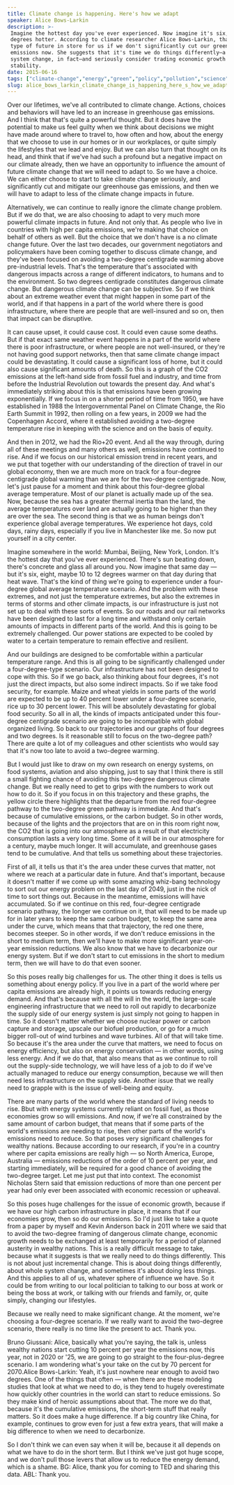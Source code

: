 ```yaml
---
title: Climate change is happening. Here's how we adapt
speaker: Alice Bows-Larkin
description: >-
 Imagine the hottest day you've ever experienced. Now imagine it's six, 10 or 12
 degrees hotter. According to climate researcher Alice Bows-Larkin, that's the
 type of future in store for us if we don't significantly cut our greenhouse gas
 emissions now. She suggests that it's time we do things differently—a whole
 system change, in fact—and seriously consider trading economic growth for climate
 stability.
date: 2015-06-16
tags: ["climate-change","energy","green","policy","pollution","science","sustainability","infrastructure","social-change","big-problems","global-issues","future","economics"]
slug: alice_bows_larkin_climate_change_is_happening_here_s_how_we_adapt
---
```


Over our lifetimes, we've all contributed to climate change. Actions, choices and
behaviors will have led to an increase in greenhouse gas emissions. And I think that
that's quite a powerful thought. But it does have the potential to make us feel guilty
when we think about decisions we might have made around where to travel to, how often and
how, about the energy that we choose to use in our homes or in our workplaces, or quite
simply the lifestyles that we lead and enjoy. But we can also turn that thought on its
head, and think that if we've had such a profound but a negative impact on our climate
already, then we have an opportunity to influence the amount of future climate change that
we will need to adapt to. So we have a choice. We can either choose to start to take
climate change seriously, and significantly cut and mitigate our greenhouse gas emissions,
and then we will have to adapt to less of the climate change impacts in
future.

Alternatively, we can continue to really ignore the climate change problem. But if we do
that, we are also choosing to adapt to very much more powerful climate impacts in future.
And not only that. As people who live in countries with high per capita emissions, we're
making that choice on behalf of others as well. But the choice that we don't have is a no
climate change future. Over the last two decades, our government negotiators and
policymakers have been coming together to discuss climate change, and they've been focused
on avoiding a two-degree centigrade warming above pre-industrial levels. That's the
temperature that's associated with dangerous impacts across a range of different
indicators, to humans and to the environment. So two degrees centigrade constitutes
dangerous climate change. But dangerous climate change can be subjective. So if we think
about an extreme weather event that might happen in some part of the world, and if that
happens in a part of the world where there is good infrastructure, where there are people
that are well-insured and so on, then that impact can be disruptive.

It can cause upset, it could cause cost. It could even cause some deaths. But if that
exact same weather event happens in a part of the world where there is poor
infrastructure, or where people are not well-insured, or they're not having good support
networks, then that same climate change impact could be devastating. It could cause a
significant loss of home, but it could also cause significant amounts of death. So this is
a graph of the CO2 emissions at the left-hand side from fossil fuel and industry, and time
from before the Industrial Revolution out towards the present day. And what's immediately
striking about this is that emissions have been growing exponentially. If we focus in on a
shorter period of time from 1950, we have established in 1988 the Intergovernmental Panel
on Climate Change, the Rio Earth Summit in 1992, then rolling on a few years, in 2009 we
had the Copenhagen Accord, where it established avoiding a two-degree temperature rise in
keeping with the science and on the basis of equity.

And then in 2012, we had the Rio+20 event. And all the way through, during all of these
meetings and many others as well, emissions have continued to rise. And if we focus on our
historical emission trend in recent years, and we put that together with our understanding
of the direction of travel in our global economy, then we are much more on track for a
four-degree centigrade global warming than we are for the two-degree centigrade. Now, let's
just pause for a moment and think about this four-degree global average temperature. Most
of our planet is actually made up of the sea. Now, because the sea has a greater thermal
inertia than the land, the average temperatures over land are actually going to be higher
than they are over the sea. The second thing is that we as human beings don't experience
global average temperatures. We experience hot days, cold days, rainy days, especially if
you live in Manchester like me. So now put yourself in a city center.

Imagine somewhere in the world: Mumbai, Beijing, New York, London. It's the hottest day
that you've ever experienced. There's sun beating down, there's concrete and glass all
around you. Now imagine that same day — but it's six, eight, maybe 10 to 12 degrees warmer
on that day during that heat wave. That's the kind of thing we're going to experience
under a four-degree global average temperature scenario. And the problem with these
extremes, and not just the temperature extremes, but also the extremes in terms of storms
and other climate impacts, is our infrastructure is just not set up to deal with these
sorts of events. So our roads and our rail networks have been designed to last for a long
time and withstand only certain amounts of impacts in different parts of the world. And
this is going to be extremely challenged. Our power stations are expected to be cooled by
water to a certain temperature to remain effective and resilient.

And our buildings are designed to be comfortable within a particular temperature range.
And this is all going to be significantly challenged under a four-degree-type scenario.
Our infrastructure has not been designed to cope with this. So if we go back, also thinking
about four degrees, it's not just the direct impacts, but also some indirect impacts. So
if we take food security, for example. Maize and wheat yields in some parts of the world
are expected to be up to 40 percent lower under a four-degree scenario, rice up to 30
percent lower. This will be absolutely devastating for global food security. So all in
all, the kinds of impacts anticipated under this four-degree centigrade scenario are going
to be incompatible with global organized living. So back to our trajectories and our graphs
of four degrees and two degrees. Is it reasonable still to focus on the two-degree path?
There are quite a lot of my colleagues and other scientists who would say that it's now
too late to avoid a two-degree warming.

But I would just like to draw on my own research on energy systems, on food systems,
aviation and also shipping, just to say that I think there is still a small fighting
chance of avoiding this two-degree dangerous climate change. But we really need to get to
grips with the numbers to work out how to do it. So if you focus in on this trajectory and
these graphs, the yellow circle there highlights that the departure from the red
four-degree pathway to the two-degree green pathway is immediate. And that's because of
cumulative emissions, or the carbon budget. So in other words, because of the lights and
the projectors that are on in this room right now, the CO2 that is going into our
atmosphere as a result of that electricity consumption lasts a very long time. Some of it
will be in our atmosphere for a century, maybe much longer. It will accumulate, and
greenhouse gases tend to be cumulative. And that tells us something about these
trajectories.

First of all, it tells us that it's the area under these curves that matter, not where we
reach at a particular date in future. And that's important, because it doesn't matter if
we come up with some amazing whiz-bang technology to sort out our energy problem on the
last day of 2049, just in the nick of time to sort things out. Because in the meantime,
emissions will have accumulated. So if we continue on this red, four-degree centigrade
scenario pathway, the longer we continue on it, that will need to be made up for in later
years to keep the same carbon budget, to keep the same area under the curve, which means
that that trajectory, the red one there, becomes steeper. So in other words, if we don't
reduce emissions in the short to medium term, then we'll have to make more significant
year-on-year emission reductions. We also know that we have to decarbonize our energy
system. But if we don't start to cut emissions in the short to medium term, then we will
have to do that even sooner.

So this poses really big challenges for us. The other thing it does is tells us something
about energy policy. If you live in a part of the world where per capita emissions are
already high, it points us towards reducing energy demand. And that's because with all the
will in the world, the large-scale engineering infrastructure that we need to roll out
rapidly to decarbonize the supply side of our energy system is just simply not going to
happen in time. So it doesn't matter whether we choose nuclear power or carbon capture and
storage, upscale our biofuel production, or go for a much bigger roll-out of wind turbines
and wave turbines. All of that will take time. So because it's the area under the curve
that matters, we need to focus on energy efficiency, but also on energy conservation — in
other words, using less energy. And if we do that, that also means that as we continue to
roll out the supply-side technology, we will have less of a job to do if we've actually
managed to reduce our energy consumption, because we will then need less infrastructure on
the supply side. Another issue that we really need to grapple with is the issue of
well-being and equity.

There are many parts of the world where the standard of living needs to rise. Bbut with
energy systems currently reliant on fossil fuel, as those economies grow so will
emissions. And now, if we're all constrained by the same amount of carbon budget, that
means that if some parts of the world's emissions are needing to rise, then other parts of
the world's emissions need to reduce. So that poses very significant challenges for wealthy
nations. Because according to our research, if you're in a country where per capita
emissions are really high — so North America, Europe, Australia — emissions reductions of
the order of 10 percent per year, and starting immediately, will be required for a good
chance of avoiding the two-degree target. Let me just put that into context. The economist
Nicholas Stern said that emission reductions of more than one percent per year had only
ever been associated with economic recession or upheaval.

So this poses huge challenges for the issue of economic growth, because if we have our
high carbon infrastructure in place, it means that if our economies grow, then so do our
emissions. So I'd just like to take a quote from a paper by myself and Kevin Anderson back
in 2011 where we said that to avoid the two-degree framing of dangerous climate change,
economic growth needs to be exchanged at least temporarily for a period of planned
austerity in wealthy nations. This is a really difficult message to take, because what it
suggests is that we really need to do things differently. This is not about just
incremental change. This is about doing things differently, about whole system change, and
sometimes it's about doing less things. And this applies to all of us, whatever sphere of
influence we have. So it could be from writing to our local politician to talking to our
boss at work or being the boss at work, or talking with our friends and family, or, quite
simply, changing our lifestyles.

Because we really need to make significant change. At the moment, we're choosing a
four-degree scenario. If we really want to avoid the two-degree scenario, there really is
no time like the present to act. Thank you.

Bruno Giussani: Alice, basically what you're saying, the talk is, unless wealthy nations
start cutting 10 percent per year the emissions now, this year, not in 2020 or '25, we are
going to go straight to the four-plus-degree scenario. I am wondering what's your take on
the cut by 70 percent for 2070.Alice Bows-Larkin: Yeah, it's just nowhere near enough to
avoid two degrees. One of the things that often — when there are these modeling studies
that look at what we need to do, is they tend to hugely overestimate how quickly other
countries in the world can start to reduce emissions. So they make kind of heroic
assumptions about that. The more we do that, because it's the cumulative emissions, the
short-term stuff that really matters. So it does make a huge difference. If a big country
like China, for example, continues to grow even for just a few extra years, that will make
a big difference to when we need to decarbonize.

So I don't think we can even say when it will be, because it all depends on what we have
to do in the short term. But I think we've just got huge scope, and we don't pull those
levers that allow us to reduce the energy demand, which is a shame. BG: Alice, thank you
for coming to TED and sharing this data. ABL: Thank you.

<!--
ad_duration=3.33
event="TEDGlobalLondon"
external_start_time=0
intro_duration=11.82
is_subtitle_required="False"
is_talk_featured="True"
language="en"
language_swap="False"
native_language="en"
number_of_related_talks=6
number_of_speakers=1
number_of_subtitled_videos=24
number_of_tags=13
number_of_talk_download_languages=24
number_of_talk_more_resources=0
number_of_talk_recommendations=0
number_of_talks_take_actions=0
post_ad_duration=0.83
published_timestamp="2015-10-05 15:00:00"
recording_date="2015-06-16"
speaker_description="Climate scholar"
speaker_is_published=1
speaker_name="Alice Bows-Larkin"
talk_name="Climate change is happening. Here's how we adapt"
talks_tags=["climate-change","energy","green","policy","pollution","science","sustainability","infrastructure","social-change","big-problems","global-issues","future","economics"]
url_audio="https://download.ted.com/talks/AliceBowsLarkin_2015G.mp3?apikey=acme-roadrunner"
url_photo_speaker="https://pe.tedcdn.com/images/ted/acb74635e5246cdecaf4d89ca9010b6ac23bb086_254x191.jpg"
url_photo_talk="https://pe.tedcdn.com/images/ted/f6879e1c78d4a069735bf745ecfede71ccf4a352_2880x1620.jpg"
url_webpage="https://www.ted.com/talks/alice_bows_larkin_climate_change_is_happening_here_s_how_we_adapt"
video_type_name="TED Stage Talk"
-->